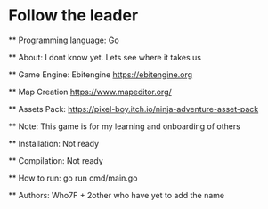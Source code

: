 # Follow the leader

** Programming language: Go

** About: I dont know yet. Lets see where it takes us

** Game Engine: Ebitengine https://ebitengine.org

** Map Creation https://www.mapeditor.org/

** Assets Pack: https://pixel-boy.itch.io/ninja-adventure-asset-pack

** Note: This game is for my learning and onboarding of others

** Installation: Not ready

** Compilation: Not ready

** How to run: go run cmd/main.go

** Authors: Who7F + 2other who have yet to add the name